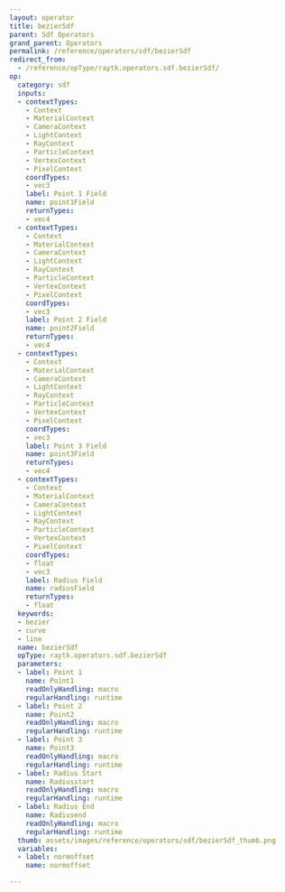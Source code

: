 ```yaml
---
layout: operator
title: bezierSdf
parent: Sdf Operators
grand_parent: Operators
permalink: /reference/operators/sdf/bezierSdf
redirect_from:
  - /reference/opType/raytk.operators.sdf.bezierSdf/
op:
  category: sdf
  inputs:
  - contextTypes:
    - Context
    - MaterialContext
    - CameraContext
    - LightContext
    - RayContext
    - ParticleContext
    - VertexContext
    - PixelContext
    coordTypes:
    - vec3
    label: Point 1 Field
    name: point1Field
    returnTypes:
    - vec4
  - contextTypes:
    - Context
    - MaterialContext
    - CameraContext
    - LightContext
    - RayContext
    - ParticleContext
    - VertexContext
    - PixelContext
    coordTypes:
    - vec3
    label: Point 2 Field
    name: point2Field
    returnTypes:
    - vec4
  - contextTypes:
    - Context
    - MaterialContext
    - CameraContext
    - LightContext
    - RayContext
    - ParticleContext
    - VertexContext
    - PixelContext
    coordTypes:
    - vec3
    label: Point 3 Field
    name: point3Field
    returnTypes:
    - vec4
  - contextTypes:
    - Context
    - MaterialContext
    - CameraContext
    - LightContext
    - RayContext
    - ParticleContext
    - VertexContext
    - PixelContext
    coordTypes:
    - float
    - vec3
    label: Radius Field
    name: radiusField
    returnTypes:
    - float
  keywords:
  - bezier
  - curve
  - line
  name: bezierSdf
  opType: raytk.operators.sdf.bezierSdf
  parameters:
  - label: Point 1
    name: Point1
    readOnlyHandling: macro
    regularHandling: runtime
  - label: Point 2
    name: Point2
    readOnlyHandling: macro
    regularHandling: runtime
  - label: Point 3
    name: Point3
    readOnlyHandling: macro
    regularHandling: runtime
  - label: Radius Start
    name: Radiusstart
    readOnlyHandling: macro
    regularHandling: runtime
  - label: Radius End
    name: Radiusend
    readOnlyHandling: macro
    regularHandling: runtime
  thumb: assets/images/reference/operators/sdf/bezierSdf_thumb.png
  variables:
  - label: normoffset
    name: normoffset

---
```

